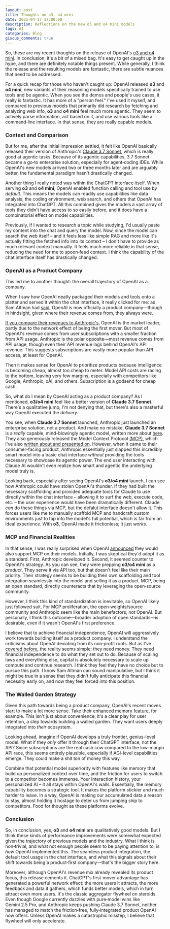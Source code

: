 ```yaml
---
layout: post
title: Thoughts on o3, o4 mini
date: 2025-04-17 17:00:00
description: Reflections on the new o3 and o4 mini models
tags: AI
categories: Blog
giscus_comments: true
---
```


So, these are my recent thoughts on the release of OpenAI's [o3 and o4 mini](https://openai.com/index/introducing-o3-and-o4-mini/). In conclusion, it's a bit of a mixed bag. It's easy to get caught up in the hype, and there are definitely notable things present. While generally, I think the release and the resulting models are fantastic, there are subtle nuances that need to be addressed.

For a quick recap for those who haven't caught up: OpenAI released **o3** and **o4 mini**, new variants of their reasoning models specifically trained to use tools and be agentic. When you see the demos and people's use cases, it really is fantastic. It has more of a "person feel." I've used it myself, and compared to previous models that primarily did research by fetching and analyzing web info, **o3** and **o4 mini** feel much more agentic. They seem to actively parse information, act based on it, and use various tools like a command‑line interface. In that sense, they are really capable models.

### Context and Comparison

But for me, after the initial impression settled, it felt like OpenAI basically released their version of Anthropic's [Claude 3.7 Sonnet](https://www.anthropic.com/news/claude-3-7-sonnet), which is really good at agentic tasks. Because of its agentic capabilities, 3.7 Sonnet became a go‑to enterprise solution, especially for agent‑coding IDEs. While OpenAI's new models arrived two or three months later and are arguably better, the fundamental paradigm hasn't drastically changed.

Another thing I really noted was within the ChatGPT interface itself. When serving **o3** and **o4 mini**, OpenAI enabled function calling and tool use *by default*. This means the models can readily use capabilities like data analysis, the coding environment, web search, and others that OpenAI has integrated into ChatGPT. All this combined gives the models a vast array of tools they didn't have access to so easily before, and it does have a combinatorial effect on model capabilities.

Previously, if I wanted to research a topic while studying, I'd usually paste my content into the chat and query the model. Now, since the model can search the web itself – and it feels less like simple RAG and more like it's actually fitting the fetched info into its context – I don't have to provide as much relevant context manually. It feels much more reliable in that sense, reducing the need for me to spoon‑feed context. I think the capability of the chat interface itself has drastically changed.

### OpenAI as a Product Company

This led me to another thought: the overall trajectory of OpenAI as a company.

When I saw how OpenAI neatly packaged their models and tools onto a platter and served it within the chat interface, it really clicked for me: as Sam Altman had [said](https://www.youtube.com/live/5MWT_doo68k?t=653), OpenAI is now officially a product company—though in hindsight, given where their revenue comes from, they always were.

[If you compare their revenues to Anthropic's](https://medium.com/@furqankhaan/how-openai-and-anthropic-are-cashing-in-on-ai-a-look-at-their-revenue-models-d9d9ae79dd28), OpenAI is the market leader, partly due to the network effect of being the first mover. But most of OpenAI's revenue comes from user subscriptions with a smaller fraction from API usage. Anthropic is the polar opposite—most revenue comes from API usage, though even their API revenue lags behind OpenAI's API revenue. This suggests subscriptions are vastly more popular than API access, at least for OpenAI.

Then it makes sense for OpenAI to prioritize products because intelligence is becoming cheap, almost too cheap to meter. Model API costs are racing to the bottom, leaving very few margins, especially with competitors like Google, Anthropic, xAI, and others. Subscription is a godsend for cheap cash.

So, what do I mean by OpenAI acting as a product company? As I mentioned, **o3/o4 mini** feel like a better version of **Claude 3.7 Sonnet**. There's a qualitative jump, I'm not denying that, but there's also a masterful way OpenAI executed the *delivery*.

You see, when **Claude 3.7 Sonnet** launched, Anthropic just launched an enterprise solution, not a product. And make no mistake, **Claude 3.7 Sonnet** is a *really* capable, mind-blowingly agentic model, written more about [here](https://ht0324.github.io/blog/2025/Claude-Code/). They also generously released the Model Context Protocol [(MCP)](https://www.anthropic.com/news/model-context-protocol), which I've also [written about and presented on](https://ht0324.github.io/blog/2025/vibe-coding/). However, when it came to their consumer-facing product, Anthropic essentially just slapped this incredibly smart model into a basic chat interface *without* providing the tools necessary to showcase its agentic power. The end user interacting with Claude AI wouldn't even realize how smart and agentic the underlying model truly is.

Looking back, especially after seeing OpenAI's **o3/o4 mini** launch, I can see how Anthropic could have stolen OpenAI's thunder. If they had built the necessary scaffolding and provided adequate tools for Claude to use directly within the chat interface – allowing it to surf the web, execute code, etc. – the user experience would have been dramatically different. Claude *can* do these things via MCP, but the defalut interface doesn't allow it. This forces users like me to manually scaffold MCP and handcraft custom environments just to tap into the model's full potential, which is far from an ideal experience. With **o3**, OpenAI made it frictionless; it just *works*.

### MCP and Financial Realities

In that sense, I was really surprised when OpenAI [announced](https://x.com/sama/status/1904957253456941061) they would also support MCP on their models. Initially, I was skeptical they'd adopt it as a standard. First, Anthropic developed it. Second, it seemed counter to OpenAI's strategy. As you can see, they were prepping **o3/o4 mini** as a *product*. They serve it via API too, but that doesn't feel like their main priority. Their strategy seems to be building their own scaffolding and tool integration seamlessly into the model and selling it as a product. MCP, being an open standard, directly counteracts that by leveraging the open‑source community.

However, I think this kind of standardization is inevitable, so OpenAI likely just followed suit. For MCP proliferation, the open‑weights/source community and Anthropic seem like the main benefactors, not OpenAI. But personally, I think this outcome—broader adoption of open standards—is desirable, even if it wasn't OpenAI's first preference.

I believe that to achieve financial independence, OpenAI will aggressively work towards building itself as a product company. I understand the criticisms about OpenAI deviating from its non‑profit roots. But as I've [covered before](https://ht0324.github.io/blog/2025/OpenAI-for-profit/), the reality seems simple: they need money. They need financial independence to do what they set out to do. Because of scaling laws and everything else, capital is absolutely necessary to scale up compute and continue research. I think they feel they have no choice but to pursue this path. I know Sam Altman can sound manipulative, but I think it might be true in a sense that they didn't fully anticipate this financial necessity early on, and now they feel forced into this position.

### The Walled Garden Strategy

Given this path towards being a product company, OpenAI's recent moves start to make a lot more sense. Take their [enhanced memory feature](https://x.com/OpenAI/status/1910378768172212636), for example. This isn't just about convenience; it's a clear play for user retention, a step towards building a walled garden. They want users deeply integrated into *their* ecosystem.

Looking ahead, imagine if OpenAI develops a truly frontier, genius-level model. What if they *only* offer it through their ChatGPT interface, not the API? Since subscriptions are the real cash cow compared to the low-margin API race, this seems entirely plausible, especially if AGI-level capabilities emerge. They could make a shit ton of money this way.

Combine that potential model superiority with features like memory that build up personalized context over time, and the friction for users to switch to a competitor becomes immense. Your interaction history, your personalized AI – it all stays within OpenAI's walls. Essentially, the memory capability becomes a strategic tool. It makes the platform stickier and much harder to leave. In a way, OpenAI is making our accumulated data a reason to stay, almost holding it hostage to deter us from jumping ship to competitors. Food for thought as these platforms evolve.

### Conclusion

So, in conclusion, yes, **o3** and **o4 mini** are qualitatively good models. But I think these kinds of performance improvements were somewhat expected given the trajectory of previous models and the industry. What I think is non‑trivial, and what not enough people seem to be paying attention to, is *how* OpenAI implemented this. The seamless product integration, the default tool usage in the chat interface, and what this signals about their shift towards being a product‑first company—that's the bigger story here.

Moreover, although OpenAI's revenue mix already revealed its product focus, this release cements it. ChatGPT's first‑mover advantage has generated a powerful network effect: the more users it attracts, the more feedback and data it gathers, which funds better models, which in turn attract even more users. It's the classic aggregator flywheel on steroids. Even though Google currently dazzles with pure‑model wins like Gemini 2.5 Pro, and Anthropic keeps pushing Claude 3.7 Sonnet, neither has managed to match the friction‑free, fully‑integrated product OpenAI now offers. Unless OpenAI makes a catastrophic misstep, I believe that flywheel will only accelerate.